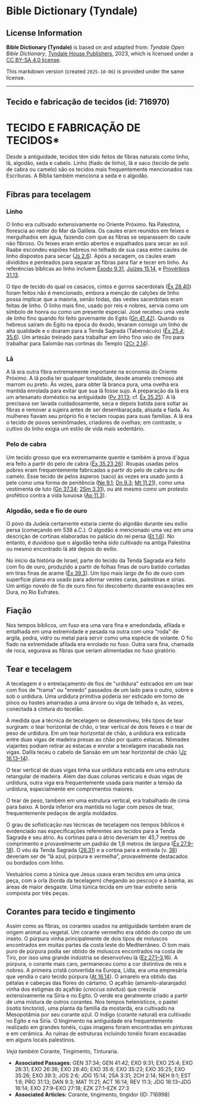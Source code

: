 # Bible Dictionary (Tyndale)

## License Information

**Bible Dictionary (Tyndale)** is based on and adapted from: _Tyndale Open Bible Dictionary_, [Tyndale House Publishers](https://tyndaleopenresources.com/), 2023, which is licensed under a [CC BY-SA 4.0 license](https://creativecommons.org/licenses/by-sa/4.0/legalcode.en).

This markdown version (created `2025-10-06`) is provided under the same license.



--------------------------------

## Tecido e fabricação de tecidos (id: 716970)

TECIDO E FABRICAÇÃO DE TECIDOS\*
================================

Desde a antiguidade, tecidos têm sido feitos de fibras naturais como linho, lã, algodão, seda e cabelo. Linho (fiado de linho), lã e saco (tecido de pelo de cabra ou camelo) são os tecidos mais frequentemente mencionados nas Escrituras. A Bíblia também menciona a seda e o algodão.

Fibras para tecelagem
---------------------

### Linho

O linho era cultivado extensivamente no Oriente Próximo. Na Palestina, florescia ao redor do Mar da Galileia. Os caules eram reunidos em feixes e mergulhados em água, fazendo com que as fibras se separassem do caule não fibroso. Os feixes eram então abertos e espalhados para secar ao sol. Raabe escondeu espiões hebreus no telhado de sua casa entre caules de linho dispostos para secar ([Js 2\.6](https://ref.ly/Josh2:6)). Após a secagem, os caules eram divididos e penteados para separar as fibras para fiar e tecer em linho. As referências bíblicas ao linho incluem [Êxodo 9\.31](https://ref.ly/Exod9:31), [Juízes 15\.14](https://ref.ly/Judg15:14), e [Provérbios 31\.13](https://ref.ly/Prov31:13).

O tipo de tecido do qual os casacos, cintos e gorros sacerdotais ([Êx 28\.40](https://ref.ly/Exod28:40)) foram feitos não é mencionado, embora a menção de calções de linho possa implicar que a maioria, senão todas, das vestes sacerdotais eram feitas de linho. O linho mais fino, usado por reis e nobres, servia como um símbolo de honra ou como um presente especial. José recebeu uma veste de linho fino quando foi feito governante do Egito ([Gn 41\.42](https://ref.ly/Gen41:42)). Quando os hebreus saíram do Egito na época do êxodo, levaram consigo um linho de alta qualidade e o doaram para a Tenda Sagrada (Tabernáculo) ([Êx 25\.4](https://ref.ly/Exod25:4); [35\.6](https://ref.ly/Exod35:6)). Um artesão treinado para trabalhar em linho fino veio de Tiro para trabalhar para Salomão nas cortinas do Templo ([2Cr 2\.14](https://ref.ly/2Chr2:14)).

### Lã

A lã era outra fibra extremamente importante na economia do Oriente Próximo. A lã podia ter qualquer tonalidade, desde amarelo cremoso até marrom ou preto. Às vezes, para obter lã branca pura, uma ovelha era mantida enrolada para evitar que sua lã fosse sujo. A preparação da lã era um artesanato doméstico na antiguidade ([Pv 31\.13](https://ref.ly/Prov31:13); cf. [Êx 35\.25](https://ref.ly/Exod35:25)). A lã precisava ser lavada cuidadosamente, seca e depois batida para soltar as fibras e remover a sujeira antes de ser desembaraçada, alisada e fiada. As mulheres fiavam seu próprio fio e teciam roupas para suas famílias. A lã era o tecido de povos seminômades, criadores de ovelhas; em contraste, o cultivo do linho exigia um estilo de vida mais sedentário.

### Pelo de cabra

Um tecido grosso que era extremamente quente e também à prova d'água era feito a partir do pelo de cabra ([Êx 35\.23,26](https://ref.ly/Exod35:23,Exod35:26)). Roupas usadas pelos pobres eram frequentemente fabricadas a partir do pelo de cabra ou de camelo. Esse tecido de pelos ásperos (saco) às vezes era usado junto à pele como uma forma de penitência ([Ne 9\.1](https://ref.ly/Neh9:1); [Dn 9\.3](https://ref.ly/Dan9:3); [Mt 11\.21](https://ref.ly/Matt11:21)), como uma vestimenta de luto ([Gn 37\.34](https://ref.ly/Gen37:34); [2Sm 3\.31](https://ref.ly/2Sam3:31)), ou até mesmo como um protesto profético contra a vida luxuosa ([Ap 11\.3](https://ref.ly/Rev11:3)).

### Algodão, seda e fio de ouro

O povo da Judeia certamente estaria ciente do algodão durante seu exílio persa (começando em 538 a.C.). O algodão é mencionado uma vez em uma descrição de cortinas elaboradas no palácio do rei persa ([Et 1\.6](https://ref.ly/Esth1:6)). No entanto, é duvidoso que o algodão tenha sido cultivado na antiga Palestina ou mesmo encontrado lá até depois do exílio.

No início da história de Israel, parte do tecido da Tenda Sagrada era feito com fio de ouro, produzido a partir de folhas finas de ouro batido cortadas em tiras finas de arame ([Êx 39\.3](https://ref.ly/Exod39:3)). Um tipo mais largo de fio de ouro com superfície plana era usado para adornar vestes caras, palestinas e sírias. Um antigo novelo de fio de ouro fino foi descoberto durante escavações em Dura, no Rio Eufrates.

Fiação
------

Nos tempos bíblicos, um fuso era uma vara fina e arredondada, afilada e entalhada em uma extremidade e pesada na outra com uma "roda" de argila, pedra, vidro ou metal para servir como uma espécie de volante. O fio fiado na extremidade afilada era enrolado no fuso. Outra vara fina, chamada de roca, segurava as fibras que seriam alimentadas no fuso giratório.

Tear e tecelagem
----------------

A tecelagem é o entrelaçamento de fios de "urdidura" esticados em um tear com fios de "trama" ou "enredo" passados de um lado para o outro, sobre e sob o urdidura. Uma urdidura primitiva poderia ser esticado em torno de pinos ou hastes amarradas a uma árvore ou viga de telhado e, às vezes, conectada à cintura do tecelão.

À medida que a técnica de tecelagem se desenvolveu, três tipos de tear surgiram: o tear horizontal de chão, o tear vertical de dois feixes e o tear de peso de urdidura. Em um tear horizontal de chão, a urdidura era esticada entre duas vigas de madeira presas ao chão por quatro estacas. Nômades viajantes podiam retirar as estacas e enrolar a tecelagem inacabada nas vigas. Dalila teceu o cabelo de Sansão em um tear horizontal de chão ([Jz 16\.13–14](https://ref.ly/Judg16:13-Judg16:14)).

O tear vertical de duas vigas tinha sua urdidura esticada em uma estrutura retangular de madeira. Além das duas colunas verticais e duas vigas de urdidura, outra viga era frequentemente usada para manter a tensão da urdidura, especialmente em comprimentos maiores.

O tear de peso, também em uma estrutura vertical, era trabalhado de cima para baixo. A borda inferior era mantida no lugar com pesos de tear, frequentemente pedaços de argila moldados.

O grau de sofisticação nas técnicas de tecelagem nos tempos bíblicos é evidenciado nas especificações referentes aos tecidos para a Tenda Sagrada e seu átrio. As cortinas para o átrio deveriam ter 45,7 metros de comprimento e provavelmente um padrão de 1,8 metros de largura ([Êx 27\.9–18](https://ref.ly/Exod27:9-Exod27:18)). O véu da Tenda Sagrada ([26\.31](https://ref.ly/Exod26:31)) e a cortina para a entrada (v. [36](https://ref.ly/Exod26:36)) deveriam ser de “lã azul, púrpura e vermelha”, provavelmente destacados ou bordados com linho.

Vestuários como a túnica que Jesus usava eram tecidos em uma única peça, com a orla (borda da tecelagem) chegando ao pescoço e à bainha, as áreas de maior desgaste. Uma túnica tecida em um tear estreito seria composta por três peças.

Corantes para tecido e tingimento
---------------------------------

Assim como as fibras, os corantes usados na antiguidade também eram de origem animal ou vegetal. Um corante vermelho era obtido do corpo de um inseto. O púrpura vinha principalmente de dois tipos de moluscos encontrados em muitas partes da costa leste do Mediterrâneo. O tom mais puro de púrpura podia ser obtido de moluscos encontrados na costa de Tiro, por isso uma grande indústria se desenvolveu lá ([Ez 27\.1–3](https://ref.ly/Ezek27:1-Ezek27:3),16\). A púrpura, o corante mais caro, permaneceu como a cor distintiva de reis e nobres. A primeira cristã convertida na Europa, Lídia, era uma empresária que vendia o caro tecido púrpura ([At 16\.14](https://ref.ly/Acts16:14)). O amarelo era obtido das pétalas e cabeças das flores do cártamo. O açafrão (amarelo\-alaranjado) vinha dos estigmas do açafrão (*croccus savitus*) que crescia extensivamente na Síria e no Egito. O verde era geralmente criado a partir de uma mistura de outros corantes. Nos tempos helenísticos, o pastel (*isatis tinctoria*), uma planta da família da mostarda, era cultivado na Mesopotâmia por seu corante azul. O índigo (corante natural) era cultivado no Egito e na Síria. O tingimento na antiguidade era frequentemente realizado em grandes tonéis, cujas imagens foram encontradas em pinturas e em cerâmica. As ruínas de estruturas incluindo tonéis foram escavadas em alguns locais palestinos.

*Veja também* Corante, Tingimento, Tinturaria.

* **Associated Passages:** GEN 37:34; GEN 41:42; EXO 9:31; EXO 25:4; EXO 26:31; EXO 26:36; EXO 28:40; EXO 35:6; EXO 35:23; EXO 35:25; EXO 35:26; EXO 39:3; JOS 2:6; JDG 15:14; 2SA 3:31; 2CH 2:14; NEH 9:1; EST 1:6; PRO 31:13; DAN 9:3; MAT 11:21; ACT 16:14; REV 11:3; JDG 16:13–JDG 16:14; EXO 27:9–EXO 27:18; EZK 27:1–EZK 27:3
* **Associated Articles:** Corante, tingimento, tingidor (ID: 716998)

